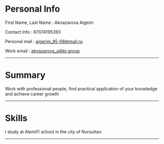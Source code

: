 # Personal Info
First Name, Last Name : Aknazarova Aigeim

Contact Info : 87074195393

Personal mail : aigerim_95-08@mail.ru

Work email : aknazarova_a@bi.group

*******************

# Summary 
Work with professional people, find practical application of your knowledge and achieve career growth

*******************
# Skills
I study at Alem01 school in the city of Nursultan.

******************
